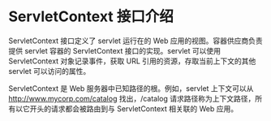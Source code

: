 ServletContext 接口介绍
====

ServletContext 接口定义了 servlet 运行在的 Web 应用的视图。容器供应商负责提供 servlet 容器的 ServletContext 接口的实现。servlet 可以使用 ServletContext 对象记录事件，获取 URL 引用的资源，存取当前上下文的其他 servlet 可以访问的属性。

ServletContext 是 Web 服务器中已知路径的根。例如，servlet 上下文可以从 http://www.mycorp.com/catalog 找出，/catalog 请求路径称为上下文路径，所有以它开头的请求都会被路由到与 ServletContext 相关联的 Web 应用。

